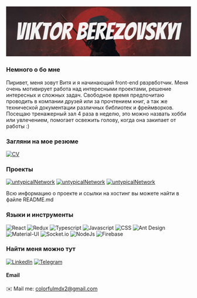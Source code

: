 ![Header](https://github.com/colorfulmdx2/colorfulmdx2/blob/main/assets/samurai.png)

### Немного о бо мне

Пиривет, меня зовут Витя и я начинающий front-end рвзрвботчик. Меня очень мотивирует работа над интересными проектами, решение интересных и сложных задач. Свободное время предпочитаю проводить в компании друзей или за прочтением книг, а так же технической документации различных библиотек и фреймворков. Посещаю тренажерный зал 4 раза в неделю, это можно назвать хобби или увлечением, помогает освежить голову, когда она закипает от работы :) 

### Загляни на мое резюме

[![CV](https://img.shields.io/static/v1?label=CheckThis&message=CV&color=blueviolet)](https://rezume.me/rs/0Jyjfdq5)

### Проекты

[![untypicalNetwork](https://img.shields.io/static/v1?label=untypicalNetwork&message=Finished&color=green)](https://github.com/colorfulmdx2/filmix)
[![untypicalNetwork](https://img.shields.io/static/v1?label=Filmix&message=Finished&color=green)](https://github.com/colorfulmdx2/flight-prices)
[![untypicalNetwork](https://img.shields.io/static/v1?label=TableUsers&message=Finished&color=green)](https://github.com/colorfulmdx2/table-users)

Всю информацию о проекте и ссылки на хостинг вы можете найти в файле README.md 

### Языки и инструменты

![React](https://img.shields.io/badge/-REACT-282c34?style=for-the-badge&logo=react)
![Redux](https://img.shields.io/badge/-Redux-282c34?style=for-the-badge&logo=Redux)
![Typescript](https://img.shields.io/badge/-Typescript-282c34?style=for-the-badge&logo=Typescript)
![Javascript](https://img.shields.io/badge/-Javascript-282c34?style=for-the-badge&logo=Javascript)
![CSS](https://img.shields.io/badge/-CSS-282c34?style=for-the-badge&logo=css3)
![Ant Design](https://img.shields.io/badge/-AntDesign-282c34?style=for-the-badge&logo=Ant-Design)
![Material-UI](https://img.shields.io/badge/-Material.UI-282c34?style=for-the-badge&logo=Material-UI)
![Socket.io](https://img.shields.io/badge/-Socket.io-282c34?style=for-the-badge&logo=Socket.io)
![NodeJs](https://img.shields.io/badge/-NodeJs-282c34?style=for-the-badge&logo=Node.js)
![Firebase](https://img.shields.io/badge/-Firebase-282c34?style=for-the-badge&logo=firebase)

### Найти меня можно тут

[![LinkedIn](https://img.shields.io/badge/-LinkedIn-282c34?style=for-the-badge&logo=LinkedIn)](https://www.linkedin.com/in/adubrovskii/)
[![Telegram](https://img.shields.io/badge/-Telegram-282c34?style=for-the-badge&logo=Telegram)](https://t.me/omgpiu)

#### Email

✉️ Mail me: colorfulmdx2@gmail.com




